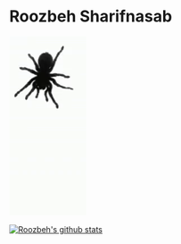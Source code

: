# Roozbeh Sharifnasab

![](https://raw.githubusercontent.com/rsharifnasab/rsharifnasab/master/spider.gif)


[![Roozbeh's github stats](https://github-readme-stats.vercel.app/api?username=rsharifnasab&show_icons=true)](https://github.com/anuraghazra/github-readme-stats)
